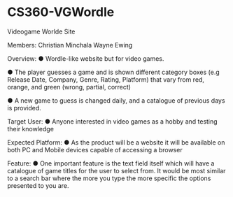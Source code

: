 # CS360-VGWordle
Videogame Worlde Site

Members:
  Christian Minchala
  Wayne Ewing

Overview:
  ● Wordle-like website but for video games.
	
  ● The player guesses a game and is shown different category boxes (e.g 
  Release Date, Company, Genre, Rating, Platform) that vary from red, 
  orange, and green (wrong, partial, correct)
	
  ● A new game to guess is changed daily, and a catalogue of previous days is 
  provided.
  

Target User:
  ● Anyone interested in video games as a hobby and testing their knowledge


Expected Platform:
  ● As the product will be a website it will be available on both PC and Mobile 
  devices capable of accessing a browser
  
Feature:
  ● One important feature is the text field itself which will have a catalogue of 
  game titles for the user to select from. It would be most similar to a search bar 
  where the more you type the more specific the options presented to you are.

